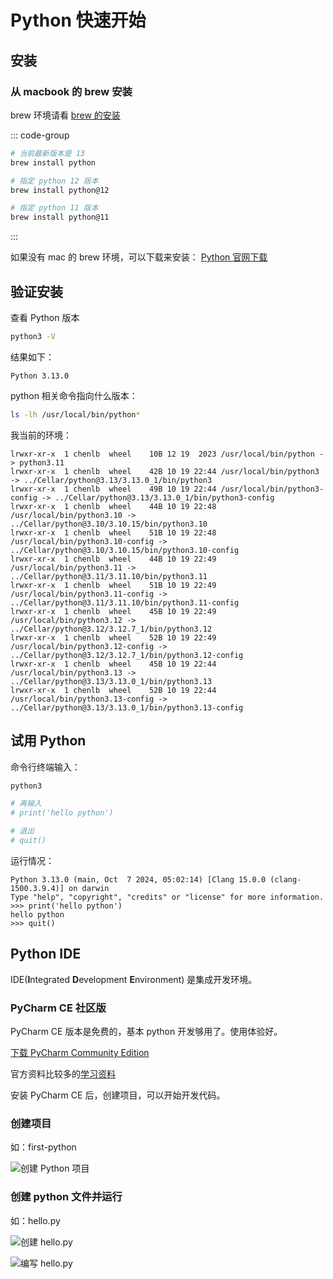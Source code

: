 # Python 快速开始

## 安装

### 从 macbook 的 brew 安装

brew 环境请看 [brew 的安装](/pc/macbook-env#brew)

::: code-group
```bash [python]
# 当前最新版本是 13
brew install python
```

```bash [python@12]
# 指定 python 12 版本
brew install python@12
```

```bash [python@11]
# 指定 python 11 版本
brew install python@11
```
:::

如果没有 mac 的 brew 环境，可以下载来安装： [Python 官网下载](https://www.python.org/downloads/)

## 验证安装

查看 Python 版本
```bash
python3 -V
```

结果如下：
```text
Python 3.13.0
```

python 相关命令指向什么版本：
```bash
ls -lh /usr/local/bin/python*
```

我当前的环境：
```text:line-numbers{2}
lrwxr-xr-x  1 chenlb  wheel    10B 12 19  2023 /usr/local/bin/python -> python3.11
lrwxr-xr-x  1 chenlb  wheel    42B 10 19 22:44 /usr/local/bin/python3 -> ../Cellar/python@3.13/3.13.0_1/bin/python3
lrwxr-xr-x  1 chenlb  wheel    49B 10 19 22:44 /usr/local/bin/python3-config -> ../Cellar/python@3.13/3.13.0_1/bin/python3-config
lrwxr-xr-x  1 chenlb  wheel    44B 10 19 22:48 /usr/local/bin/python3.10 -> ../Cellar/python@3.10/3.10.15/bin/python3.10
lrwxr-xr-x  1 chenlb  wheel    51B 10 19 22:48 /usr/local/bin/python3.10-config -> ../Cellar/python@3.10/3.10.15/bin/python3.10-config
lrwxr-xr-x  1 chenlb  wheel    44B 10 19 22:49 /usr/local/bin/python3.11 -> ../Cellar/python@3.11/3.11.10/bin/python3.11
lrwxr-xr-x  1 chenlb  wheel    51B 10 19 22:49 /usr/local/bin/python3.11-config -> ../Cellar/python@3.11/3.11.10/bin/python3.11-config
lrwxr-xr-x  1 chenlb  wheel    45B 10 19 22:49 /usr/local/bin/python3.12 -> ../Cellar/python@3.12/3.12.7_1/bin/python3.12
lrwxr-xr-x  1 chenlb  wheel    52B 10 19 22:49 /usr/local/bin/python3.12-config -> ../Cellar/python@3.12/3.12.7_1/bin/python3.12-config
lrwxr-xr-x  1 chenlb  wheel    45B 10 19 22:44 /usr/local/bin/python3.13 -> ../Cellar/python@3.13/3.13.0_1/bin/python3.13
lrwxr-xr-x  1 chenlb  wheel    52B 10 19 22:44 /usr/local/bin/python3.13-config -> ../Cellar/python@3.13/3.13.0_1/bin/python3.13-config
```

## 试用 Python

命令行终端输入：
```bash
python3

# 再输入
# print('hello python')

# 退出
# quit()
```

运行情况：

```bash{3,5}
Python 3.13.0 (main, Oct  7 2024, 05:02:14) [Clang 15.0.0 (clang-1500.3.9.4)] on darwin
Type "help", "copyright", "credits" or "license" for more information.
>>> print('hello python')
hello python
>>> quit()
```

## Python IDE

IDE(**I**ntegrated **D**evelopment **E**nvironment) 是集成开发环境。

### PyCharm CE 社区版

PyCharm CE 版本是免费的，基本 python 开发够用了。使用体验好。

[下载 PyCharm Community Edition](https://www.jetbrains.com/pycharm/download)

官方资料比较多的[学习资料](https://www.jetbrains.com/pycharm/learn/)

安装 PyCharm CE 后，创建项目，可以开始开发代码。

### 创建项目

如：first-python

![创建 Python 项目](http://static.chenlb.com/img/ide/pycharm-first-create-project.jpg)

### 创建 python 文件并运行

如：hello.py

![创建 hello.py](http://static.chenlb.com/img/ide/pycharm-create-python-file.jpg)

![编写 hello.py](http://static.chenlb.com/img/ide/pycharm-run-python-file.jpg)
